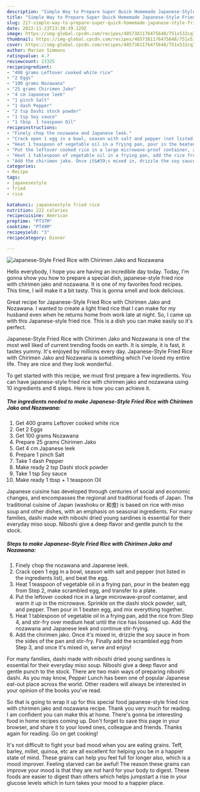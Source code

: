 ```yaml
---
description: "Simple Way to Prepare Super Quick Homemade Japanese-Style Fried Rice with Chirimen Jako and Nozawana"
title: "Simple Way to Prepare Super Quick Homemade Japanese-Style Fried Rice with Chirimen Jako and Nozawana"
slug: 217-simple-way-to-prepare-super-quick-homemade-japanese-style-fried-rice-with-chirimen-jako-and-nozawana
date: 2022-11-23T23:38:39.129Z
image: https://img-global.cpcdn.com/recipes/4857381176475648/751x532cq70/japanese-style-fried-rice-with-chirimen-jako-and-nozawana-recipe-main-photo.jpg
thumbnail: https://img-global.cpcdn.com/recipes/4857381176475648/751x532cq70/japanese-style-fried-rice-with-chirimen-jako-and-nozawana-recipe-main-photo.jpg
cover: https://img-global.cpcdn.com/recipes/4857381176475648/751x532cq70/japanese-style-fried-rice-with-chirimen-jako-and-nozawana-recipe-main-photo.jpg
author: Marion Simmons
ratingvalue: 4.7
reviewcount: 23325
recipeingredient:
- "400 grams Leftover cooked white rice"
- "2 Eggs"
- "100 grams Nozawana"
- "25 grams Chirimen Jako"
- "4 cm Japanese leek"
- "1 pinch Salt"
- "1 dash Pepper"
- "2 tsp Dashi stock powder"
- "1 tsp Soy sauce"
- "1 tbsp  1 teaspoon Oil"
recipeinstructions:
- "Finely chop the nozawana and Japanese leek."
- "Crack open 1 egg in a bowl, season with salt and pepper (not listed in the ingredients list), and beat the egg."
- "Heat 1 teaspoon of vegetable oil in a frying pan, pour in the beaten egg from Step 2, make scrambled egg, and transfer to a plate."
- "Put the leftover cooked rice in a large microwave-proof container, and warm it up in the microwave. Sprinkle on the dashi stock powder, salt, and pepper. Then pour in 1 beaten egg, and mix everything together."
- "Heat 1 tablespoon of vegetable oil in a frying pan, add the rice from Step 4, and stir-fry over medium heat until the rice has loosened up. Add the nozawana and Japanese leek and continue stir-frying."
- "Add the chirimen jako. Once it&#39;s mixed in, drizzle the soy sauce in from the sides of the pan and stir-fry. Finally add the scrambled egg from Step 3, and once it&#39;s mixed in, serve and enjoy!"
categories:
- Recipe
tags:
- japanesestyle
- fried
- rice

katakunci: japanesestyle fried rice 
nutrition: 222 calories
recipecuisine: American
preptime: "PT37M"
cooktime: "PT49M"
recipeyield: "3"
recipecategory: Dinner

---
```



![Japanese-Style Fried Rice with Chirimen Jako and Nozawana](https://img-global.cpcdn.com/recipes/4857381176475648/751x532cq70/japanese-style-fried-rice-with-chirimen-jako-and-nozawana-recipe-main-photo.jpg)

Hello everybody, I hope you are having an incredible day today. Today, I'm gonna show you how to prepare a special dish, japanese-style fried rice with chirimen jako and nozawana. It is one of my favorites food recipes. This time, I will make it a bit tasty. This is gonna smell and look delicious.

Great recipe for Japanese-Style Fried Rice with Chirimen Jako and Nozawana. I wanted to create a light fried rice that I can make for my husband even when he returns home from work late at night. So, I came up with this Japanese-style fried rice. This is a dish you can make easily so it&#39;s perfect.

Japanese-Style Fried Rice with Chirimen Jako and Nozawana is one of the most well liked of current trending foods on earth. It is simple, it is fast, it tastes yummy. It's enjoyed by millions every day. Japanese-Style Fried Rice with Chirimen Jako and Nozawana is something which I've loved my entire life. They are nice and they look wonderful.


To get started with this recipe, we must first prepare a few ingredients. You can have japanese-style fried rice with chirimen jako and nozawana using 10 ingredients and 6 steps. Here is how you can achieve it.

<!--inarticleads1-->

##### The ingredients needed to make Japanese-Style Fried Rice with Chirimen Jako and Nozawana:

1. Get 400 grams Leftover cooked white rice
1. Get 2 Eggs
1. Get 100 grams Nozawana
1. Prepare 25 grams Chirimen Jako
1. Get 4 cm Japanese leek
1. Prepare 1 pinch Salt
1. Take 1 dash Pepper
1. Make ready 2 tsp Dashi stock powder
1. Take 1 tsp Soy sauce
1. Make ready 1 tbsp + 1 teaspoon Oil


Japanese cuisine has developed through centuries of social and economic changes, and encompasses the regional and traditional foods of Japan. The traditional cuisine of Japan (washoku or 和食) is based on rice with miso soup and other dishes, with an emphasis on seasonal ingredients. For many families, dashi made with niboshi dried young sardines is essential for their everyday miso soup. Niboshi give a deep flavor and gentle punch to the stock. 

<!--inarticleads2-->

##### Steps to make Japanese-Style Fried Rice with Chirimen Jako and Nozawana:

1. Finely chop the nozawana and Japanese leek.
1. Crack open 1 egg in a bowl, season with salt and pepper (not listed in the ingredients list), and beat the egg.
1. Heat 1 teaspoon of vegetable oil in a frying pan, pour in the beaten egg from Step 2, make scrambled egg, and transfer to a plate.
1. Put the leftover cooked rice in a large microwave-proof container, and warm it up in the microwave. Sprinkle on the dashi stock powder, salt, and pepper. Then pour in 1 beaten egg, and mix everything together.
1. Heat 1 tablespoon of vegetable oil in a frying pan, add the rice from Step 4, and stir-fry over medium heat until the rice has loosened up. Add the nozawana and Japanese leek and continue stir-frying.
1. Add the chirimen jako. Once it&#39;s mixed in, drizzle the soy sauce in from the sides of the pan and stir-fry. Finally add the scrambled egg from Step 3, and once it&#39;s mixed in, serve and enjoy!


For many families, dashi made with niboshi dried young sardines is essential for their everyday miso soup. Niboshi give a deep flavor and gentle punch to the stock. There are two main ways of preparing niboshi dashi. As you may know, Pepper Lunch has been one of popular Japanese eat-out place across the world. Other readers will always be interested in your opinion of the books you&#39;ve read. 

So that is going to wrap it up for this special food japanese-style fried rice with chirimen jako and nozawana recipe. Thank you very much for reading. I am confident you can make this at home. There's gonna be interesting food in home recipes coming up. Don't forget to save this page in your browser, and share it to your loved ones, colleague and friends. Thanks again for reading. Go on get cooking!

It's not difficult to fight your bad mood when you are eating grains. Teff, barley, millet, quinoa, etc are all excellent for helping you be in a happier state of mind. These grains can help you feel full for longer also, which is a mood improver. Feeling starved can be awful! The reason these grains can improve your mood is that they are not hard for your body to digest. These foods are easier to digest than others which helps jumpstart a rise in your glucose levels which in turn takes your mood to a happier place.
